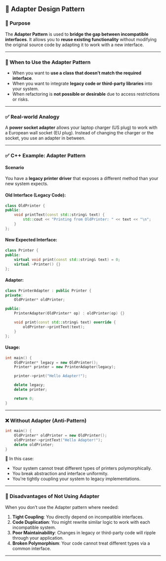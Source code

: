 ## 🔌 Adapter Design Pattern

### 🧠 Purpose

The **Adapter Pattern** is used to **bridge the gap between incompatible interfaces**. It allows you to **reuse existing functionality** without modifying the original source code by adapting it to work with a new interface.

---

### 📝 When to Use the Adapter Pattern

* When you want to **use a class that doesn’t match the required interface**.
* When you want to integrate **legacy code or third-party libraries** into your system.
* When refactoring is **not possible or desirable** due to access restrictions or risks.

---

### ✅ Real-world Analogy

A **power socket adapter** allows your laptop charger (US plug) to work with a European wall socket (EU plug). Instead of changing the charger or the socket, you use an adapter in between.

---

### ✅ C++ Example: Adapter Pattern

#### Scenario

You have a **legacy printer driver** that exposes a different method than your new system expects.

#### Old Interface (Legacy Code):

```cpp
class OldPrinter {
public:
    void printText(const std::string& text) {
        std::cout << "Printing from OldPrinter: " << text << "\n";
    }
};
```

#### New Expected Interface:

```cpp
class Printer {
public:
    virtual void print(const std::string& text) = 0;
    virtual ~Printer() {}
};
```

#### Adapter:

```cpp
class PrinterAdapter : public Printer {
private:
    OldPrinter* oldPrinter;

public:
    PrinterAdapter(OldPrinter* op) : oldPrinter(op) {}

    void print(const std::string& text) override {
        oldPrinter->printText(text);
    }
};
```

#### Usage:

```cpp
int main() {
    OldPrinter* legacy = new OldPrinter();
    Printer* printer = new PrinterAdapter(legacy);

    printer->print("Hello Adapter!");

    delete legacy;
    delete printer;

    return 0;
}
```

---

### ❌ Without Adapter (Anti-Pattern)

```cpp
int main() {
    OldPrinter* oldPrinter = new OldPrinter();
    oldPrinter->printText("Hello Adapter!");
    delete oldPrinter;
}
```

🔴 In this case:

* Your system cannot treat different types of printers polymorphically.
* You break abstraction and interface uniformity.
* You're tightly coupling your system to legacy implementations.

---

### 🚫 Disadvantages of Not Using Adapter

When you don’t use the Adapter pattern where needed:

1. **Tight Coupling**: You directly depend on incompatible interfaces.
2. **Code Duplication**: You might rewrite similar logic to work with each incompatible system.
3. **Poor Maintainability**: Changes in legacy or third-party code will ripple through your application.
4. **Broken Polymorphism**: Your code cannot treat different types via a common interface.

---
